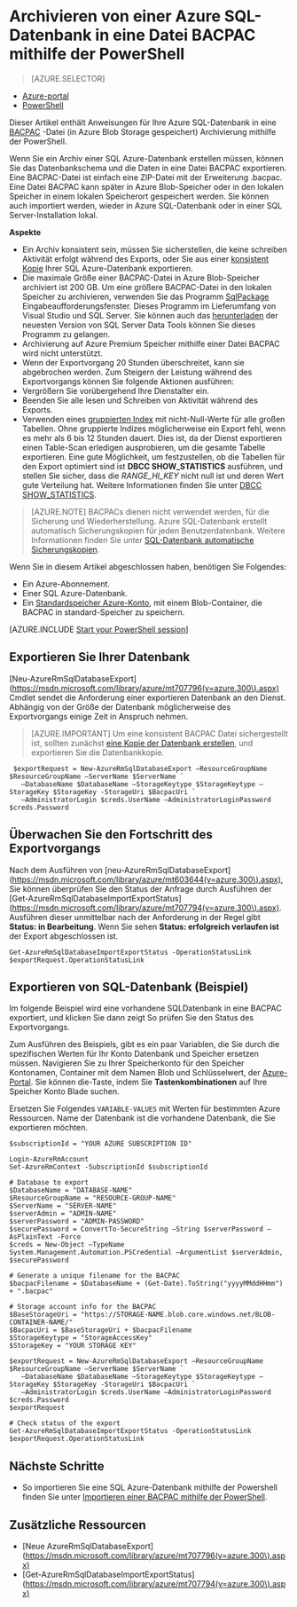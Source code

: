 <properties
    pageTitle="Archivieren von einer Azure SQL-Datenbank in eine Datei BACPAC mithilfe der PowerShell"
    description="Archivieren von einer Azure SQL-Datenbank in eine Datei BACPAC mithilfe der PowerShell"
    services="sql-database"
    documentationCenter=""
    authors="stevestein"
    manager="jhubbard"
    editor=""/>

<tags
    ms.service="sql-database"
    ms.devlang="NA"
    ms.date="08/15/2016"
    ms.author="sstein"
    ms.workload="data-management"
    ms.topic="article"
    ms.tgt_pltfrm="NA"/>


# <a name="archive-an-azure-sql-database-to-a-bacpac-file-by-using-powershell"></a>Archivieren von einer Azure SQL-Datenbank in eine Datei BACPAC mithilfe der PowerShell

> [AZURE.SELECTOR]
- [Azure-portal](sql-database-export.md)
- [PowerShell](sql-database-export-powershell.md)


Dieser Artikel enthält Anweisungen für Ihre Azure SQL-Datenbank in eine [BACPAC](https://msdn.microsoft.com/library/ee210546.aspx#Anchor_4) -Datei (in Azure Blob Storage gespeichert) Archivierung mithilfe der PowerShell.

Wenn Sie ein Archiv einer SQL Azure-Datenbank erstellen müssen, können Sie das Datenbankschema und die Daten in eine Datei BACPAC exportieren. Eine BACPAC-Datei ist einfach eine ZIP-Datei mit der Erweiterung .bacpac. Eine Datei BACPAC kann später in Azure Blob-Speicher oder in den lokalen Speicher in einem lokalen Speicherort gespeichert werden. Sie können auch importiert werden, wieder in Azure SQL-Datenbank oder in einer SQL Server-Installation lokal.

**Aspekte**

- Ein Archiv konsistent sein, müssen Sie sicherstellen, die keine schreiben Aktivität erfolgt während des Exports, oder Sie aus einer [konsistent Kopie](sql-database-copy.md) Ihrer SQL Azure-Datenbank exportieren.
- Die maximale Größe einer BACPAC-Datei in Azure Blob-Speicher archiviert ist 200 GB. Um eine größere BACPAC-Datei in den lokalen Speicher zu archivieren, verwenden Sie das Programm [SqlPackage](https://msdn.microsoft.com/library/hh550080.aspx) Eingabeaufforderungsfenster. Dieses Programm im Lieferumfang von Visual Studio und SQL Server. Sie können auch das [herunterladen](https://msdn.microsoft.com/library/mt204009.aspx) der neuesten Version von SQL Server Data Tools können Sie dieses Programm zu gelangen.
- Archivierung auf Azure Premium Speicher mithilfe einer Datei BACPAC wird nicht unterstützt.
- Wenn der Exportvorgang 20 Stunden überschreitet, kann sie abgebrochen werden. Zum Steigern der Leistung während des Exportvorgangs können Sie folgende Aktionen ausführen:
 - Vergrößern Sie vorübergehend Ihre Dienstalter ein.
 - Beenden Sie alle lesen und Schreiben von Aktivität während des Exports.
 - Verwenden eines [gruppierten Index](https://msdn.microsoft.com/library/ms190457.aspx) mit nicht-Null-Werte für alle großen Tabellen. Ohne gruppierte Indizes möglicherweise ein Export fehl, wenn es mehr als 6 bis 12 Stunden dauert. Dies ist, da der Dienst exportieren einen Table-Scan erledigen ausprobieren, um die gesamte Tabelle exportieren. Eine gute Möglichkeit, um festzustellen, ob die Tabellen für den Export optimiert sind ist **DBCC SHOW_STATISTICS** ausführen, und stellen Sie sicher, dass die *RANGE_HI_KEY* nicht null ist und deren Wert gute Verteilung hat. Weitere Informationen finden Sie unter [DBCC SHOW_STATISTICS](https://msdn.microsoft.com/library/ms174384.aspx).

> [AZURE.NOTE] BACPACs dienen nicht verwendet werden, für die Sicherung und Wiederherstellung. Azure SQL-Datenbank erstellt automatisch Sicherungskopien für jeden Benutzerdatenbank. Weitere Informationen finden Sie unter [SQL-Datenbank automatische Sicherungskopien](sql-database-automated-backups.md).

Wenn Sie in diesem Artikel abgeschlossen haben, benötigen Sie Folgendes:

- Ein Azure-Abonnement.
- Einer SQL Azure-Datenbank.
- Ein [Standardspeicher Azure-Konto](../storage/storage-create-storage-account.md), mit einem Blob-Container, die BACPAC in standard-Speicher zu speichern.


[AZURE.INCLUDE [Start your PowerShell session](../../includes/sql-database-powershell.md)]




## <a name="export-your-database"></a>Exportieren Sie Ihrer Datenbank

[Neu-AzureRmSqlDatabaseExport] (https://msdn.microsoft.com/library/azure/mt707796(v=azure.300\).aspx) Cmdlet sendet die Anforderung einer exportieren Datenbank an den Dienst. Abhängig von der Größe der Datenbank möglicherweise des Exportvorgangs einige Zeit in Anspruch nehmen.

> [AZURE.IMPORTANT] Um eine konsistent BACPAC Datei sichergestellt ist, sollten zunächst [eine Kopie der Datenbank erstellen](sql-database-copy-powershell.md), und exportieren Sie die Datenbankkopie.


     $exportRequest = New-AzureRmSqlDatabaseExport –ResourceGroupName $ResourceGroupName –ServerName $ServerName `
       –DatabaseName $DatabaseName –StorageKeytype $StorageKeytype –StorageKey $StorageKey -StorageUri $BacpacUri `
       –AdministratorLogin $creds.UserName –AdministratorLoginPassword $creds.Password


## <a name="monitor-the-progress-of-the-export-operation"></a>Überwachen Sie den Fortschritt des Exportvorgangs

Nach dem Ausführen von [neu-AzureRmSqlDatabaseExport] (https://msdn.microsoft.com/library/azure/mt603644(v=azure.300\).aspx), Sie können überprüfen Sie den Status der Anfrage durch Ausführen der [Get-AzureRmSqlDatabaseImportExportStatus] (https://msdn.microsoft.com/library/azure/mt707794(v=azure.300\).aspx). Ausführen dieser unmittelbar nach der Anforderung in der Regel gibt **Status: in Bearbeitung**. Wenn Sie sehen **Status: erfolgreich verlaufen ist** der Export abgeschlossen ist.


    Get-AzureRmSqlDatabaseImportExportStatus -OperationStatusLink $exportRequest.OperationStatusLink



## <a name="export-sql-database-example"></a>Exportieren von SQL-Datenbank (Beispiel)

Im folgende Beispiel wird eine vorhandene SQL­Datenbank in eine BACPAC exportiert, und klicken Sie dann zeigt So prüfen Sie den Status des Exportvorgangs.

Zum Ausführen des Beispiels, gibt es ein paar Variablen, die Sie durch die spezifischen Werten für Ihr Konto Datenbank und Speicher ersetzen müssen. Navigieren Sie zu Ihrer Speicherkonto für den Speicher Kontonamen, Container mit dem Namen Blob und Schlüsselwert, der [Azure-Portal](https://portal.azure.com). Sie können die-Taste, indem Sie **Tastenkombinationen** auf Ihre Speicher Konto Blade suchen.

Ersetzen Sie Folgendes `VARIABLE-VALUES` mit Werten für bestimmten Azure Ressourcen. Name der Datenbank ist die vorhandene Datenbank, die Sie exportieren möchten.



    $subscriptionId = "YOUR AZURE SUBSCRIPTION ID"

    Login-AzureRmAccount
    Set-AzureRmContext -SubscriptionId $subscriptionId

    # Database to export
    $DatabaseName = "DATABASE-NAME"
    $ResourceGroupName = "RESOURCE-GROUP-NAME"
    $ServerName = "SERVER-NAME"
    $serverAdmin = "ADMIN-NAME"
    $serverPassword = "ADMIN-PASSWORD" 
    $securePassword = ConvertTo-SecureString –String $serverPassword –AsPlainText -Force
    $creds = New-Object –TypeName System.Management.Automation.PSCredential –ArgumentList $serverAdmin, $securePassword

    # Generate a unique filename for the BACPAC
    $bacpacFilename = $DatabaseName + (Get-Date).ToString("yyyyMMddHHmm") + ".bacpac"

    # Storage account info for the BACPAC
    $BaseStorageUri = "https://STORAGE-NAME.blob.core.windows.net/BLOB-CONTAINER-NAME/"
    $BacpacUri = $BaseStorageUri + $bacpacFilename
    $StorageKeytype = "StorageAccessKey"
    $StorageKey = "YOUR STORAGE KEY"

    $exportRequest = New-AzureRmSqlDatabaseExport –ResourceGroupName $ResourceGroupName –ServerName $ServerName `
       –DatabaseName $DatabaseName –StorageKeytype $StorageKeytype –StorageKey $StorageKey -StorageUri $BacpacUri `
       –AdministratorLogin $creds.UserName –AdministratorLoginPassword $creds.Password
    $exportRequest

    # Check status of the export
    Get-AzureRmSqlDatabaseImportExportStatus -OperationStatusLink $exportRequest.OperationStatusLink



## <a name="next-steps"></a>Nächste Schritte

- So importieren Sie eine SQL Azure-Datenbank mithilfe der Powershell finden Sie unter [Importieren einer BACPAC mithilfe der PowerShell](sql-database-import-powershell.md).


## <a name="additional-resources"></a>Zusätzliche Ressourcen

- [Neue AzureRmSqlDatabaseExport] (https://msdn.microsoft.com/library/azure/mt707796(v=azure.300\).aspx)
- [Get-AzureRmSqlDatabaseImportExportStatus] (https://msdn.microsoft.com/library/azure/mt707794(v=azure.300\).aspx)